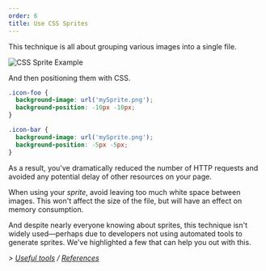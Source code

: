 ```yaml
---
order: 6
title: Use CSS Sprites
---
```


This technique is all about grouping various images into a single file.

<img id="img-sprite" src="https://browserdiet.com/assets/img/sprite-example.jpg" alt="CSS Sprite Example">

And then positioning them with CSS.

```css
.icon-foo {
  background-image: url('mySprite.png');
  background-position: -10px -10px;
}

.icon-bar {
  background-image: url('mySprite.png');
  background-position: -5px -5px;
}
```

As a result, you've dramatically reduced the number of HTTP requests and avoided any potential delay of other resources on your page.

When using your *sprite*, avoid leaving too much white space between images. This won't affect the size of the file, but will have an effect on memory consumption.

And despite nearly everyone knowing about sprites, this technique isn't widely used&mdash;perhaps due to developers not using automated tools to generate sprites. We've highlighted a few that can help you out with this.

*> [Useful tools](https://github.com/zenorocha/browser-diet/wiki/Tools#wiki-use-css-sprites) / [References](https://github.com/zenorocha/browser-diet/wiki/References#use-css-sprites)*

